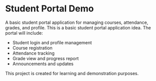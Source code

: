 # Student Portal Demo
A basic student portal application for managing courses, attendance, grades, and profile.
This is a basic student portal application idea. The portal will include:

- Student login and profile management
- Course registration
- Attendance tracking
- Grade view and progress report
- Announcements and updates

This project is created for learning and demonstration purposes.
